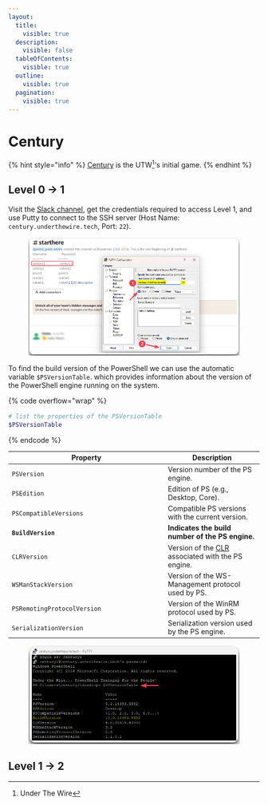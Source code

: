 ```yaml
---
layout:
  title:
    visible: true
  description:
    visible: false
  tableOfContents:
    visible: true
  outline:
    visible: true
  pagination:
    visible: true
---
```


# Century

{% hint style="info" %}
[Century](https://underthewire.tech/century) is the UTW[^1]'s initial game.
{% endhint %}

## Level 0 -> 1

Visit the [Slack channel](https://communityinviter.com/apps/underthewire/under-the-wire), get the credentials required to access Level 1, and use Putty to connect to the SSH server (Host Name: `century.underthewire.tech`, Port: `22`).

<figure><img src="../.gitbook/assets/utw_cent_0.png" alt=""><figcaption></figcaption></figure>

To find the build version of the PowerShell we can use the automatic variable `$PSVersionTable`. which provides information about the version of the PowerShell engine running on the system.

{% code overflow="wrap" %}
```powershell
# list the properties of the PSVersionTable
$PSVersionTable
```
{% endcode %}

<table><thead><tr><th width="299">Property</th><th>Description</th></tr></thead><tbody><tr><td><code>PSVersion</code></td><td>Version number of the PS engine.</td></tr><tr><td><code>PSEdition</code></td><td>Edition of PS (e.g., Desktop, Core).</td></tr><tr><td><code>PSCompatibleVersions</code></td><td>Compatible PS versions with the current version.</td></tr><tr><td><strong><code>BuildVersion</code></strong></td><td><strong>Indicates the build number of the PS engine.</strong></td></tr><tr><td><code>CLRVersion</code></td><td>Version of the <a data-footnote-ref href="#user-content-fn-2">CLR</a> associated with the PS engine.</td></tr><tr><td><code>WSManStackVersion</code></td><td>Version of the WS-Management protocol used by PS.</td></tr><tr><td><code>PSRemotingProtocolVersion</code></td><td>Version of the WinRM protocol used by PS.</td></tr><tr><td><code>SerializationVersion</code></td><td>Serialization version used by the PS engine.</td></tr></tbody></table>

<figure><img src="../.gitbook/assets/utw_lvl1.png" alt=""><figcaption></figcaption></figure>

## Level 1 -> 2

[^1]: Under The Wire

[^2]: Common Language Runtime
